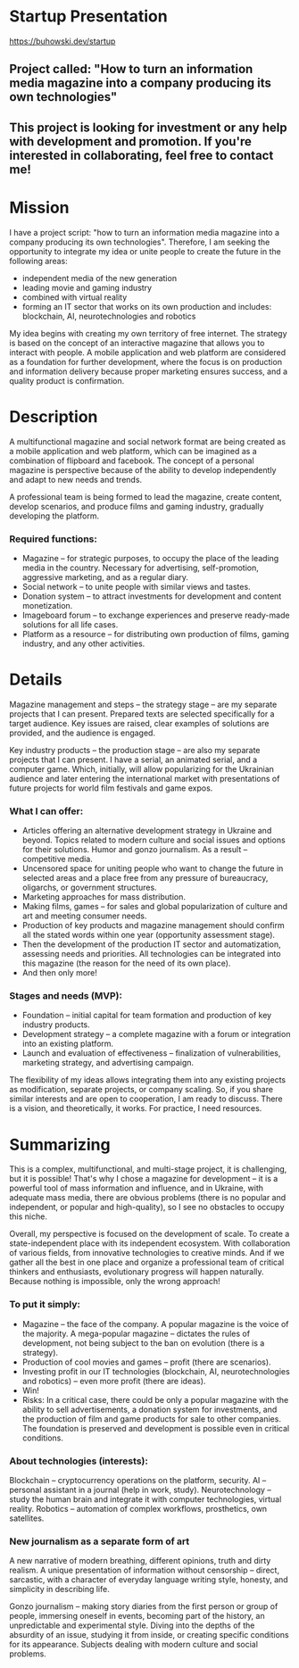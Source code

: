 # Startup Presentation

https://buhowski.dev/startup

## Project called: "How to turn an information media magazine into a company producing its own technologies"

## This project is looking for investment or any help with development and promotion. If you're interested in collaborating, feel free to contact me!

# Mission

I have a project script: "how to turn an information media magazine into a company producing its own technologies". Therefore, I am seeking the opportunity to integrate my idea or unite people to create the future in the following areas:

- independent media of the new generation
- leading movie and gaming industry
- combined with virtual reality
- forming an IT sector that works on its own production and includes: blockchain, AI, neurotechnologies and robotics

My idea begins with creating my own territory of free internet. The strategy is based on the concept of an interactive magazine that allows you to interact with people. A mobile application and web platform are considered as a foundation for further development, where the focus is on production and information delivery because proper marketing ensures success, and a quality product is confirmation.

# Description

A multifunctional magazine and social network format are being created as a mobile application and web platform, which can be imagined as a combination of flipboard and facebook. The concept of a personal magazine is perspective because of the ability to develop independently and adapt to new needs and trends.

A professional team is being formed to lead the magazine, create content, develop scenarios, and produce films and gaming industry, gradually developing the platform.

### Required functions:

- Magazine – for strategic purposes, to occupy the place of the leading media in the country. Necessary for advertising, self-promotion, aggressive marketing, and as a regular diary.
- Social network – to unite people with similar views and tastes.
- Donation system – to attract investments for development and content monetization.
- Imageboard forum – to exchange experiences and preserve ready-made solutions for all life cases.
- Platform as a resource – for distributing own production of films, gaming industry, and any other activities.

# Details

Magazine management and steps – the strategy stage – are my separate projects that I can present. Prepared texts are selected specifically for a target audience. Key issues are raised, clear examples of solutions are provided, and the audience is engaged.

Key industry products – the production stage – are also my separate projects that I can present. I have a serial, an animated serial, and a computer game. Which, initially, will allow popularizing for the Ukrainian audience and later entering the international market with presentations of future projects for world film festivals and game expos.

### What I can offer:

- Articles offering an alternative development strategy in Ukraine and beyond. Topics related to modern culture and social issues and options for their solutions. Humor and gonzo journalism. As a result – competitive media.
- Uncensored space for uniting people who want to change the future in selected areas and a place free from any pressure of bureaucracy, oligarchs, or government structures.
- Marketing approaches for mass distribution.
- Making films, games – for sales and global popularization of culture and art and meeting consumer needs.
- Production of key products and magazine management should confirm all the stated words within one year (opportunity assessment stage).
- Then the development of the production IT sector and automatization, assessing needs and priorities. All technologies can be integrated into this magazine (the reason for the need of its own place).
- And then only more!

### Stages and needs (MVP):

- Foundation – initial capital for team formation and production of key industry products.
- Development strategy – a complete magazine with a forum or integration into an existing platform.
- Launch and evaluation of effectiveness – finalization of vulnerabilities, marketing strategy, and advertising campaign.

The flexibility of my ideas allows integrating them into any existing projects as modification, separate projects, or company scaling. So, if you share similar interests and are open to cooperation, I am ready to discuss. There is a vision, and theoretically, it works. For practice, I need resources.

# Summarizing

This is a complex, multifunctional, and multi-stage project, it is challenging, but it is possible! That's why I chose a magazine for development – it is a powerful tool of mass information and influence, and in Ukraine, with adequate mass media, there are obvious problems (there is no popular and independent, or popular and high-quality), so I see no obstacles to occupy this niche.

Overall, my perspective is focused on the development of scale. To create a state-independent place with its independent ecosystem. With collaboration of various fields, from innovative technologies to creative minds. And if we gather all the best in one place and organize a professional team of critical thinkers and enthusiasts, evolutionary progress will happen naturally. Because nothing is impossible, only the wrong approach!

### To put it simply:

- Magazine – the face of the company. A popular magazine is the voice of the majority. A mega-popular magazine – dictates the rules of development, not being subject to the ban on evolution (there is a strategy).
- Production of cool movies and games – profit (there are scenarios).
- Investing profit in our IT technologies (blockchain, AI, neurotechnologies and robotics) – even more profit (there are ideas).
- Win!
- Risks: In a critical case, there could be only a popular magazine with the ability to sell advertisements, a donation system for investments, and the production of film and game products for sale to other companies. The foundation is preserved and development is possible even in critical conditions.

### About technologies (interests):

Blockchain – cryptocurrency operations on the platform, security. AI – personal assistant in a journal (help in work, study). Neurotechnology – study the human brain and integrate it with computer technologies, virtual reality. Robotics – automation of complex workflows, prosthetics, own satellites.

### New journalism as a separate form of art

A new narrative of modern breathing, different opinions, truth and dirty realism. A unique presentation of information without censorship – direct, sarcastic, with a character of everyday language writing style, honesty, and simplicity in describing life.

Gonzo journalism – making story diaries from the first person or group of people, immersing oneself in events, becoming part of the history, an unpredictable and experimental style. Diving into the depths of the absurdity of an issue, studying it from inside, or creating specific conditions for its appearance. Subjects dealing with modern culture and social problems.
